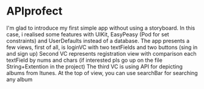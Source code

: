 # APIprofect
I'm glad to introduce my first simple app without using a storyboard. 
In this case, i realised some features with UIKit, EasyPeasy (Pod for set constraints) and UserDefaults instead of a database. 
The app presents a few views, first of all, is loginVC with two textFields and two buttons (sing in and sign up) 
Second VC represents registration view with comparison each textField by nums and chars (if interested pls go up on the file String+Extention in the project) 
The third VC is using API for depicting albums from Itunes. At the top of view, you can use searchBar for searching any album
